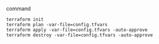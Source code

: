 command

    terraform init
    terraform plan -var-file=config.tfvars
    terraform apply -var-file=config.tfvars -auto-approve
    terraform destroy -var-file=config.tfvars -auto-approve